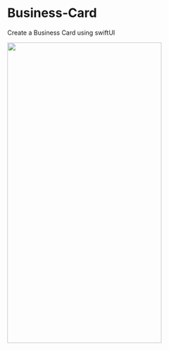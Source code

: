 # Business-Card

Create a Business Card using swiftUI 

<img src="https://user-images.githubusercontent.com/29129003/96262093-ffd62700-0fc9-11eb-9f98-9647cd5ad810.png" data-canonical-src="https://user-images.githubusercontent.com/29129003/96262093-ffd62700-0fc9-11eb-9f98-9647cd5ad810.png" width="350" height="680" />
